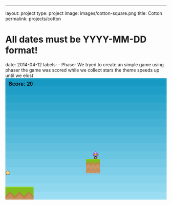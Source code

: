 ---
layout: project
type: project
image: images/cotton-square.png
title: Cotton
permalink: projects/cotton
# All dates must be YYYY-MM-DD format!
date: 2014-04-12
labels:
    - Phaser
We tryed to create an simple game using phaser
the game was scored while we collect stars the theme speeds up until we elost 
<img class="ui image" src="/images/game.png">

